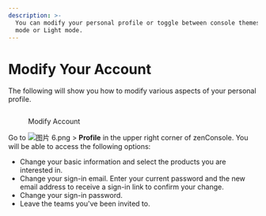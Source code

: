```yaml
---
description: >-
  You can modify your personal profile or toggle between console themes, Dark
  mode or Light mode.
---
```


# Modify Your Account

The following will show you how to modify various aspects of your personal profile.

<figure><img src="https://support.zenlayer.com/servlet/rtaImage?eid=ka06S0000019MTb&#x26;feoid=00N3h00000EQw1z&#x26;refid=0EM6S0000061U3B" alt=""><figcaption><p>Modify Account</p></figcaption></figure>

Go to <img src="https://support.zenlayer.com/servlet/rtaImage?eid=ka06S0000019MTb&#x26;feoid=00N3h00000EQw1z&#x26;refid=0EM6S0000061U3G" alt="图片 6.png" data-size="line"> > **Profile** in the upper right corner of zenConsole. You will be able to access the following options:

* Change your basic information and select the products you are interested in.
* Change your sign-in email. Enter your current password and the new email address to receive a sign-in link to confirm your change.
* Change your sign-in password.
* Leave the teams you've been invited to.

